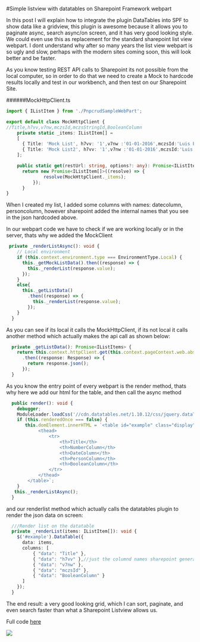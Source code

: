 #Simple listview with datatables on Sharepoint Framework webpart

In this post I will explain how to integrate the plugin DataTables into SPF to show data like a gridview, this plugin is awesome because it allows you to paginate async, search async/on screen, and it has very good looking style.  We could even use this as replacement for the standard sharepoint list view webpart.  I dont understand why after so many years the list view webpart is so ugly and slow, perhaps with the modern sites coming soon, this will look better and be faster.


As you know testing REST API calls to Sharepoint its not possible from the local computer, so in order to do that we need to create a Mock to hardcode results locally and test in our workbench, and then test on our Sharepoint Site.

######MockHttpClient.ts
```Typescript
import { IListItem } from './PnpcrudSampleWebPart';

export default class MockHttpClient {
//Title,h7vv,v7nw,mczsId,mczsStringId,BooleanColumn
    private static _items: IListItem[] =
    [
      { Title: 'Mock List', h7vv: '1',v7nw :'01-01-2016',mczsId:'Luis Esteban Valencia',BooleanColumn:'Yes' },
      { Title: 'Mock List2', h7vv: '1',v7nw :'01-01-2016',mczsId:'Luis Esteban Valencia',BooleanColumn:'Yes' },
    ];

    public static get(restUrl: string, options?: any): Promise<IListItem[]> {
      return new Promise<IListItem[]>((resolve) => {
              resolve(MockHttpClient._items);
          });
      }
}
```

When I created my list, I added some columns with names: datecolumn, personcolumn, however sharepoint added the internal names that you see in the json hardcoded above.


In our webpart code we have to check if we are working locally or in the server, thats why we added the MockClient
```Typescript
 private _renderListAsync(): void {
    // Local environment
    if (this.context.environment.type === EnvironmentType.Local) {
      this._getMockListData().then((response) => {
        this._renderList(response.value);
      });
    }
    else{
      this._getListData()
        .then((response) => {
          this._renderList(response.value);
        });
    }
  }
```

As you can see if its local it calls the MockHttpClient, if its not local it calls another method which actually makes the api call as shown below:
```typescript
  private _getListData(): Promise<IListItems> {
    return this.context.httpClient.get(this.context.pageContext.web.absoluteUrl + `/_api/web/lists/getbytitle('Lista')/items?$select=Title,h7vv,v7nw,mczsId,mczsStringId,BooleanColumn`)
      .then((response: Response) => {
        return response.json();
      });
  }
```


As you know the entry point of every webpart is the render method, thats why here we add our html for the table, and then call the async method
```typescript
  public render(): void {
    debugger;
    ModuleLoader.loadCss('//cdn.datatables.net/1.10.12/css/jquery.dataTables.min.css');
    if (this.renderedOnce === false) {
       this.domElement.innerHTML = `<table id="example" class="display" cellspacing="0" width="100%">
            <thead>
                <tr>
                    <th>Title</th>
                    <th>NumberColumn</th>
                    <th>DateColumn</th>
                    <th>PersonColumn</th>
                    <th>BooleanColumn</th>
                </tr>
            </thead>
        </table>`;
    }
   this._renderListAsync();
  }
```

and our renderlist method which actually calls the datatables plugin to render the json data on screen:

```typescript
  ///Render list on the datatable
  private _renderList(items: IListItem[]): void {
    $('#example').DataTable({
      data: items,
      columns: [
          { "data": "Title" },
          { "data": "h7vv" },//just the columnd names sharepoint generated.
          { "data": "v7nw" },
          { "data": "mczsId" },
          { "data": "BooleanColumn" }
      ]
    });
  }
```


The end result: a very good looking grid, which I can sort, paginate, and even search faster than what a Sharepoint Listview allows us.


Full code [here](https://github.com/levalencia/SharepointFrameworkCodeSamples/tree/master/Datatables)

![](http://www.luisevalencia.com/content/images/2016/10/2016-10-15_18-44-19.png)